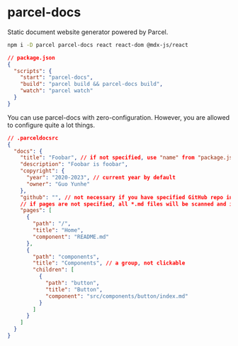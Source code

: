 # parcel-docs

Static document website generator powered by Parcel.

```bash
npm i -D parcel parcel-docs react react-dom @mdx-js/react
```

```json
// package.json
{
  "scripts": {
    "start": "parcel-docs",
    "build": "parcel build && parcel-docs build",
    "watch": "parcel watch"
  }
}
```

You can use parcel-docs with zero-configuration. However, you are allowed to configure quite a lot things.

```json
// .parceldocsrc
{
  "docs": {
    "title": "Foobar", // if not specified, use "name" from "package.json"
    "description": "Foobar is foobar",
    "copyright": {
      "year": "2020-2023", // current year by default
      "owner": "Guo Yunhe"
    },
    "github": "", // not necessary if you have specified GitHub repo in package.json
    // if pages are not specified, all *.md files will be scanned and included in a flat structure
    "pages": [
      {
        "path": "/",
        "title": "Home",
        "component": "README.md"
      },
      {
        "path": "components",
        "title": "Components", // a group, not clickable
        "children": [
          {
            "path": "button",
            "title": "Button",
            "component": "src/components/button/index.md"
          }
        ]
      }
    ]
  }
}
```
